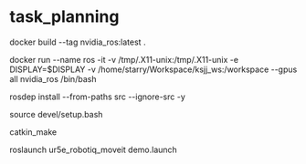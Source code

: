 # task_planning
docker build --tag nvidia_ros:latest .

docker run --name ros -it -v /tmp/.X11-unix:/tmp/.X11-unix -e DISPLAY=$DISPLAY -v /home/starry/Workspace/ksjj_ws:/workspace --gpus all nvidia_ros /bin/bash

rosdep install --from-paths src --ignore-src -y

source devel/setup.bash

catkin_make

roslaunch ur5e_robotiq_moveit demo.launch
